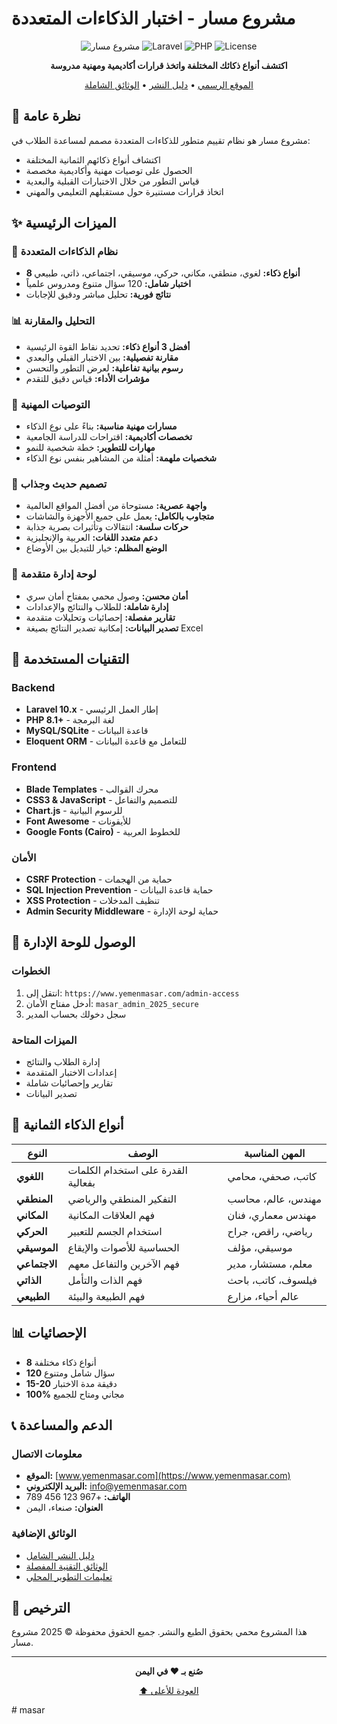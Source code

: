 # مشروع مسار - اختبار الذكاءات المتعددة

<div align="center">

![مشروع مسار](https://img.shields.io/badge/مشروع%20مسار-اختبار%20الذكاءات%20المتعددة-orange)
![Laravel](https://img.shields.io/badge/Laravel-10.x-red)
![PHP](https://img.shields.io/badge/PHP-8.1+-blue)
![License](https://img.shields.io/badge/License-Proprietary-green)

**اكتشف أنواع ذكائك المختلفة واتخذ قرارات أكاديمية ومهنية مدروسة**

[الموقع الرسمي](https://www.yemenmasar.com) • [دليل النشر](DEPLOYMENT_GUIDE.md) • [الوثائق الشاملة](PROJECT_DOCUMENTATION.md)

</div>

## 🌟 نظرة عامة

مشروع مسار هو نظام تقييم متطور للذكاءات المتعددة مصمم لمساعدة الطلاب في:
- اكتشاف أنواع ذكائهم الثمانية المختلفة
- الحصول على توصيات مهنية وأكاديمية مخصصة
- قياس التطور من خلال الاختبارات القبلية والبعدية
- اتخاذ قرارات مستنيرة حول مستقبلهم التعليمي والمهني

## ✨ الميزات الرئيسية

### 🧠 نظام الذكاءات المتعددة
- **8 أنواع ذكاء:** لغوي، منطقي، مكاني، حركي، موسيقي، اجتماعي، ذاتي، طبيعي
- **اختبار شامل:** 120 سؤال متنوع ومدروس علمياً
- **نتائج فورية:** تحليل مباشر ودقيق للإجابات

### 📊 التحليل والمقارنة
- **أفضل 3 أنواع ذكاء:** تحديد نقاط القوة الرئيسية
- **مقارنة تفصيلية:** بين الاختبار القبلي والبعدي
- **رسوم بيانية تفاعلية:** لعرض التطور والتحسن
- **مؤشرات الأداء:** قياس دقيق للتقدم

### 🎯 التوصيات المهنية
- **مسارات مهنية مناسبة:** بناءً على نوع الذكاء
- **تخصصات أكاديمية:** اقتراحات للدراسة الجامعية
- **مهارات للتطوير:** خطة شخصية للنمو
- **شخصيات ملهمة:** أمثلة من المشاهير بنفس نوع الذكاء

### 🎨 تصميم حديث وجذاب
- **واجهة عصرية:** مستوحاة من أفضل المواقع العالمية
- **متجاوب بالكامل:** يعمل على جميع الأجهزة والشاشات
- **حركات سلسة:** انتقالات وتأثيرات بصرية جذابة
- **دعم متعدد اللغات:** العربية والإنجليزية
- **الوضع المظلم:** خيار للتبديل بين الأوضاع

### 🔐 لوحة إدارة متقدمة
- **أمان محسن:** وصول محمي بمفتاح أمان سري
- **إدارة شاملة:** للطلاب والنتائج والإعدادات
- **تقارير مفصلة:** إحصائيات وتحليلات متقدمة
- **تصدير البيانات:** إمكانية تصدير النتائج بصيغة Excel

## 🚀 التقنيات المستخدمة

### Backend
- **Laravel 10.x** - إطار العمل الرئيسي
- **PHP 8.1+** - لغة البرمجة
- **MySQL/SQLite** - قاعدة البيانات
- **Eloquent ORM** - للتعامل مع قاعدة البيانات

### Frontend
- **Blade Templates** - محرك القوالب
- **CSS3 & JavaScript** - للتصميم والتفاعل
- **Chart.js** - للرسوم البيانية
- **Font Awesome** - للأيقونات
- **Google Fonts (Cairo)** - للخطوط العربية

### الأمان
- **CSRF Protection** - حماية من الهجمات
- **SQL Injection Prevention** - حماية قاعدة البيانات
- **XSS Protection** - تنظيف المدخلات
- **Admin Security Middleware** - حماية لوحة الإدارة

## 🔑 الوصول للوحة الإدارة

### الخطوات
1. انتقل إلى: `https://www.yemenmasar.com/admin-access`
2. أدخل مفتاح الأمان: `masar_admin_2025_secure`
3. سجل دخولك بحساب المدير

### الميزات المتاحة
- إدارة الطلاب والنتائج
- إعدادات الاختبار المتقدمة
- تقارير وإحصائيات شاملة
- تصدير البيانات

## 🎯 أنواع الذكاء الثمانية

| النوع | الوصف | المهن المناسبة |
|-------|--------|----------------|
| **اللغوي** | القدرة على استخدام الكلمات بفعالية | كاتب، صحفي، محامي |
| **المنطقي** | التفكير المنطقي والرياضي | مهندس، عالم، محاسب |
| **المكاني** | فهم العلاقات المكانية | مهندس معماري، فنان |
| **الحركي** | استخدام الجسم للتعبير | رياضي، راقص، جراح |
| **الموسيقي** | الحساسية للأصوات والإيقاع | موسيقي، مؤلف |
| **الاجتماعي** | فهم الآخرين والتفاعل معهم | معلم، مستشار، مدير |
| **الذاتي** | فهم الذات والتأمل | فيلسوف، كاتب، باحث |
| **الطبيعي** | فهم الطبيعة والبيئة | عالم أحياء، مزارع |

## 📊 الإحصائيات

- **8** أنواع ذكاء مختلفة
- **120** سؤال شامل ومتنوع
- **15-20** دقيقة مدة الاختبار
- **100%** مجاني ومتاح للجميع

## 📞 الدعم والمساعدة

### معلومات الاتصال
- **الموقع:** [www.yemenmasar.com](https://www.yemenmasar.com)
- **البريد الإلكتروني:** info@yemenmasar.com
- **الهاتف:** +967 123 456 789
- **العنوان:** صنعاء، اليمن

### الوثائق الإضافية
- [دليل النشر الشامل](DEPLOYMENT_GUIDE.md)
- [الوثائق التقنية المفصلة](PROJECT_DOCUMENTATION.md)
- [تعليمات التطوير المحلي](local_development_instructions.md)

## 📄 الترخيص

هذا المشروع محمي بحقوق الطبع والنشر. جميع الحقوق محفوظة © 2025 مشروع مسار.

---

<div align="center">

**صُنع بـ ❤️ في اليمن**

[⬆ العودة للأعلى](#مشروع-مسار---اختبار-الذكاءات-المتعددة)

</div>
#   m a s a r  
 